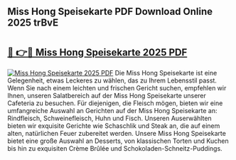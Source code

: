## Miss Hong Speisekarte PDF Download Online 2025 trBvE

# <h2><a href="http://gc65b33.nevu.top/?p=Miss+Hong+Speisekarte">🔗 👉🔴 Miss Hong Speisekarte 2025 PDF</a></h2>

[![Miss Hong Speisekarte 2025 PDF](https://i.imgur.com/dBaPXMq.png)](http://gc65b33.nevu.top/?p=Miss+Hong+Speisekarte)
Die Miss Hong Speisekarte ist eine Gelegenheit, etwas Leckeres zu wählen, das zu Ihrem Lebensstil passt. Wenn Sie nach einem leichten und frischen Gericht suchen, empfehlen wir Ihnen, unseren Salatbereich auf der Miss Hong Speisekarte unserer Cafeteria zu besuchen. Für diejenigen, die Fleisch mögen, bieten wir eine umfangreiche Auswahl an Gerichten auf der Miss Hong Speisekarte an: Rindfleisch, Schweinefleisch, Huhn und Fisch. Unseren Auserwählten bieten wir exquisite Gerichte wie Schaschlik und Steak an, die auf einem alten, natürlichen Feuer zubereitet werden. Unsere Miss Hong Speisekarte bietet eine große Auswahl an Desserts, von klassischen Torten und Kuchen bis hin zu exquisiten Crème Brûlée und Schokoladen-Schneitz-Puddings.
